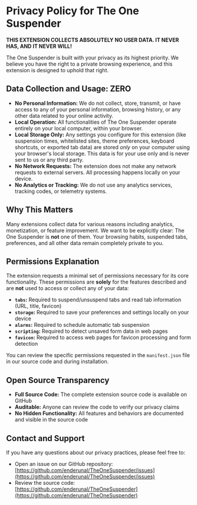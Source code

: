 # Privacy Policy for The One Suspender

**THIS EXTENSION COLLECTS ABSOLUTELY NO USER DATA. IT NEVER HAS, AND IT NEVER WILL!**

The One Suspender is built with your privacy as its highest priority. We believe you have the right to a private browsing experience, and this extension is designed to uphold that right.

## Data Collection and Usage: ZERO

*   **No Personal Information:** We do not collect, store, transmit, or have access to any of your personal information, browsing history, or any other data related to your online activity.
*   **Local Operation:** All functionalities of The One Suspender operate entirely on your local computer, within your browser.
*   **Local Storage Only:** Any settings you configure for this extension (like suspension times, whitelisted sites, theme preferences, keyboard shortcuts, or exported tab data) are stored *only* on your computer using your browser's local storage. This data is for your use only and is never sent to us or any third party.
*   **No Network Requests:** The extension does not make any network requests to external servers. All processing happens locally on your device.
*   **No Analytics or Tracking:** We do not use any analytics services, tracking codes, or telemetry systems.


## Why This Matters

Many extensions collect data for various reasons including analytics, monetization, or feature improvement. We want to be explicitly clear: The One Suspender is **not** one of them. Your browsing habits, suspended tabs, preferences, and all other data remain completely private to you.

## Permissions Explanation

The extension requests a minimal set of permissions necessary for its core functionality. These permissions are **solely** for the features described and are **not** used to access or collect any of your data:

*   **`tabs`:** Required to suspend/unsuspend tabs and read tab information (URL, title, favicon)
*   **`storage`:** Required to save your preferences and settings locally on your device
*   **`alarms`:** Required to schedule automatic tab suspension
*   **`scripting`:** Required to detect unsaved form data in web pages
*   **`favicon`:** Required to access web pages for favicon processing and form detection

You can review the specific permissions requested in the `manifest.json` file in our source code and during installation.

## Open Source Transparency

*   **Full Source Code:** The complete extension source code is available on GitHub
*   **Auditable:** Anyone can review the code to verify our privacy claims
*   **No Hidden Functionality:** All features and behaviors are documented and visible in the source code

## Contact and Support

If you have any questions about our privacy practices, please feel free to:

*   Open an issue on our GitHub repository: [https://github.com/enderunal/TheOneSuspender/issues](https://github.com/enderunal/TheOneSuspender/issues)
*   Review the source code: [https://github.com/enderunal/TheOneSuspender](https://github.com/enderunal/TheOneSuspender)